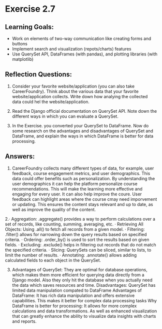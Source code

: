 # Exercise 2.7

## Learning Goals:

- Work on elements of two-way communication like creating forms and buttons
- Implement search and visualization (repots/charts) features
- Use QuerySet API, DataFrames (with pandas), and plotting libraries (with matplotlib)

## Reflection Questions: 

1. Consider your favorite website/application (you can also take CareerFoundry). Think about the various data that your favorite website/application collects. Write down how analying the collected data could hel the website/application.

2. Read the Django official documentation on QuerySet API. Note down the different ways in which you can evaluate a QuerySet.

3. In the Exercise. you converted your QuerySet to DataFrame. Now do some research on the advantages and disadvantages of QuerySet and DataFrame, and explain the ways in which DataFrame is better for data processing.
   
## Answers:
1. CareerFoundry collects many different types of data, for example, user feedback, course engagement metrics, and user demographics. This data could offer benefits such as personalization. By understanding the user demographics it can help the platform personalize course recommendations. This will make the learning more effective and engaging for every user. It can also help improve the coure. User feedback can highlight areas where the course cmay need imporvement or updating. This ensures the content stays relevant and up to date, as well as improve the quality of the content.

2.· Aggregation: .aggregate() provides a way to perform calculations over a set of records, like counting, summing, averaging, etc.
· Retrieving All Objects: Using .all() to fetch all records from a given model.
· Filtering: .filter() allows for narrowing down the query results based on specified criteria.
· Ordering: .order_by() is used to sort the results based on given fields.
· Excluding: .exclude() helps in filtering out records that do not match the specified criteria.
· Slicing: QuerySets can be sliced, similar to lists, to limit the number of results.
· Annotating: .annotate() allows adding calculated fields to each object in the QuerySet.

3. Advantages of QuerySet: They are optimal for database operations, which makes them more efficient for querying data directly from a Django model. Also they only hit the database when you actually need the data which saves resources and time.
   Disadvantages: QuerySet has limited data manipulation compated to DataFrame
   Advantages of DataFrame: It has rich data manipulation and offers extensive capabilities. This makes it better for complex data processing tasks
   Why DataFrame is better for processing: It allows for more complex calculations and data transformations. As well as enhanced visualization that can greatly enhance the ability to visualize data insights with charts and   reports.
